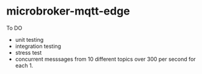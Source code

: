 # microbroker-mqtt-edge

To DO

- unit testing
- integration testing
- stress test
- concurrent messsages from 10 different topics over 300 per second for each 1.
